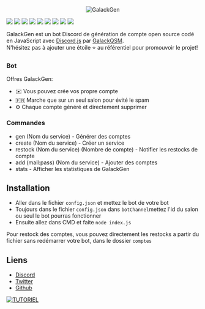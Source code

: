 <center><img alt="GalackGen" src="https://i.imgur.com/HKodxPv.png"></center>

[![](https://img.shields.io/discord/875804647699415061.svg?logo=discord&colorB=7289DA)](https://discord.gg/french-cracking)
[![](https://img.shields.io/badge/discord.js-v12.0.0--dev-blue.svg?logo=npm)](https://github.com/discordjs)
[![](https://img.shields.io/badge/paypal-donate-blue.svg)](https://paypal.me/GalackQSM?country.x=FR&locale.x=fr_FR)
[![](https://img.shields.io/github/languages/top/GalackQSM/GalackGen?style=flat-square)]()
[![](https://img.shields.io/github/last-commit/GalackQSM/GalackGen?style=flat-square)]()
[![](https://img.shields.io/github/license/GalackQSM/GalackGen?style=flat-square)]()
[![](https://img.shields.io/github/downloads/GalackQSM/GalackGen/total?color=%23daff00&label=Downloads&style=flat-square)]()
[![](https://img.shields.io/github/stars/GalackQSM/GalackGen?color=%23daff00&label=Stars&style=flat-square)]()
[![](https://img.shields.io/github/forks/GalackQSM/GalackGen?color=%23daff00&label=Forks&style=flat-square)]()

GalackGen est un bot Discord de génération de compte open source codé en JavaScript avec [Discord.js](https://discord.js.org) par [GalackQSM](https://github.com/GalackQSM).  
N'hésitez pas à ajouter une étoile ⭐ au référentiel pour promouvoir le projet!

### Bot

Offres GalackGen:
*   ✉️ Vous pouvez crée vos propre compte
*   🇫🇷 Marche que sur un seul salon pour évité le spam
*   ⚙️ Chaque compte généré et directement supprimer

### Commandes

* gen (Nom du service) - Générer des comptes
* create (Nom du service) - Créer un service
* restock (Nom du service) (Nombre de compte) - Notifier les restocks de compte
* add (mail:pass) (Nom du service) - Ajouter des comptes
* stats - Afficher les statistiques de GalackGen

## Installation

* Aller dans le fichier `config.json` et mettez le bot de votre bot
* Toujours dans le fichier `config.json` dans `botChannel`mettez l'id du salon ou seul le bot pourras fonctionner
* Ensuite allez dans CMD et faite `node index.js`

Pour restock des comptes, vous pouvez directement les restocks a partir du fichier sans redémarrer votre bot, dans le dossier `comptes`
## Liens

*   [Discord](https://discord.gg/6czZmmtczp)
*   [Twitter](https://twitter.com/Galack_QSM)
*   [Github](https://github.com/GalackQSM/)

[![TUTORIEL](https://img.youtube.com/vi/YEek_20O9Co/0.jpg)](https://www.youtube.com/watch?v=YEek_20O9Co)
